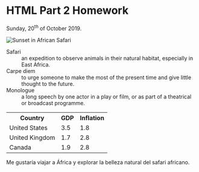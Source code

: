 <h1>HTML Part 2 Homework</h1>
<p>Sunday, 20<sup>th</sup> of October 2019.</p>

<p>
<img src="https://www.tanzania-expeditions.com/wp-content/uploads/2014/05/africa-wildlife-giraffes-trees-sky-photo.jpg" alt="Sunset in African Safari">
</p>

<p>
<dl>
  <dt>Safari</dt>
  <dd>an expedition to observe animals in their natural habitat, especially in East Africa.</dd>
  <dt>Carpe diem</dt>
  <dd>to urge someone to make the most of the present time and give little thought to the future.</dd>
  <dt>Monologue</dt>
  <dd>a long speech by one actor in a play or film, or as part of a theatrical or broadcast programme.</dd>
</dl>
</p>

<p>
<table>
  <tr><th>Country</th><th>GDP</th><th>Inflation</th></tr>
   <tr><td>United States</td><td>3.5</td><td>1.8</td></tr>
   <tr><td>United Kingdom</td><td>1.7</td><td>2.8</td></tr>
   <tr><td>Canada</td><td>1.9</td><td>2.8</td></tr>
</table>
</p>
 
<p lang="es">Me gustaría viajar a África y explorar la belleza natural del safari africano.</p>
